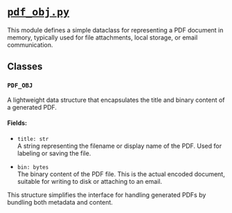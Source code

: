 # [`pdf_obj.py`](../../src/data_types/pdf_types.py)

This module defines a simple dataclass for representing a PDF document in memory, typically used for file attachments, local storage, or email communication.

## Classes

### `PDF_OBJ`
A lightweight data structure that encapsulates the title and binary content of a generated PDF.

#### Fields:
- `title: str`  
  A string representing the filename or display name of the PDF. Used for labeling or saving the file.

- `bin: bytes`  
  The binary content of the PDF file. This is the actual encoded document, suitable for writing to disk or attaching to an email.

This structure simplifies the interface for handling generated PDFs by bundling both metadata and content.
